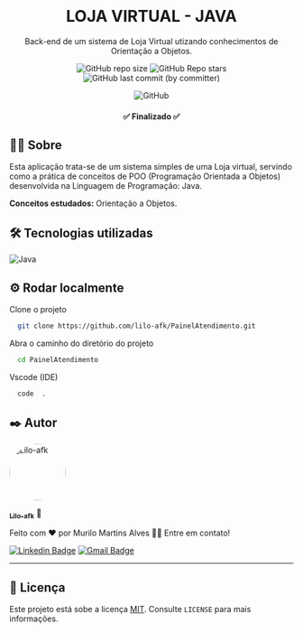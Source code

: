 <br>
<div align="center">

  <h1 align="center">LOJA VIRTUAL - JAVA</h1>

  <p align="center">
     Back-end de um sistema de Loja Virtual utizando conhecimentos de Orientação a Objetos. 
    <br/>
</div>

<div align="center">

![GitHub repo size](https://img.shields.io/github/repo-size/lilo-afk/OOP-LojaVirtual-Java)
![GitHub Repo stars](https://img.shields.io/github/stars/lilo-afk/OOP-LojaVirtual-Java)
![GitHub last commit (by committer)](https://img.shields.io/github/last-commit/lilo-afk/OOP-LojaVirtual-Java?color=orange)

![GitHub](https://img.shields.io/github/license/lilo-afk/OOP-LojaVirtual-Java?color=yellow)

</div>

<h4 align="center"> 
	✅ Finalizado ✅
</h4>

## 👨‍💻 Sobre

<p>Esta aplicação trata-se de um sistema simples de uma Loja virtual, servindo como a prática de conceitos de POO (Programação Orientada a Objetos) desenvolvida na Linguagem de Programação: Java.

<strong>Conceitos estudados:</strong> Orientação a Objetos.<p>

## 🛠 Tecnologias utilizadas

![Java](https://img.shields.io/badge/java-%23ED8B00.svg?style=for-the-badge&logo=openjdk&logoColor=white)

## ⚙️ Rodar localmente

Clone o projeto

```bash
  git clone https://github.com/lilo-afk/PainelAtendimento.git
```

Abra o caminho do diretório do projeto

```bash
  cd PainelAtendimento
```

Vscode (IDE)

```bash
  code  .
```

## ✒️ Autor

<img  style="border-radius: 50%;"  src="https://avatars.githubusercontent.com/u/80017589?v=4"  width="100px;"  alt="Lilo-afk"/>
  
<a href="https://github.com/lilo-afk" ><sub><b>Lilo-afk</b></sub></a> <a title="Fino señores">🍷</a>

Feito com ❤️ por Murilo Martins Alves 👋🏽 Entre em contato!

[![Linkedin Badge](https://img.shields.io/badge/-Murilo-blue?style=flat-square&logo=Linkedin&logoColor=white&link=https://https://www.linkedin.com/in/murilo-martins-alves-5947501a4/)](https://www.linkedin.com/in/murilo-martins-alves-5947501a4/)
[![Gmail Badge](https://img.shields.io/badge/-mma.murilo@gmail.com-c14438?style=flat-square&logo=Gmail&logoColor=white&link=mailto:mma.murilo@gmail.com)](mailto:mma.murilo@gmail.com)

---

## 📝 Licença

Este projeto está sobe a licença [MIT](LICENSE). Consulte `LICENSE` para mais informações.
